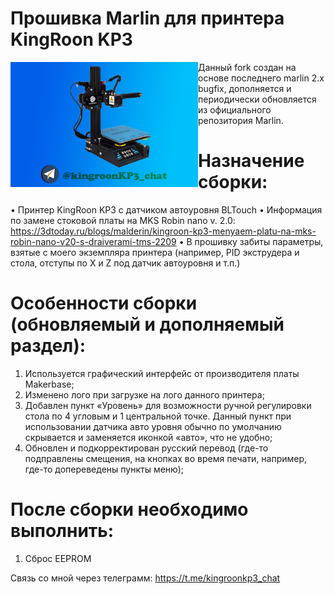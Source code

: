 # Прошивка Marlin для принтера KingRoon KP3

<img align="left" width=300 src="Download/kp3_.bmp" />

Данный fork создан на основе последнего marlin 2.x bugfix, дополняется и периодически обновляется из официального репозитория Marlin.

# Назначение сборки:
•	Принтер KingRoon KP3 с датчиком автоуровня BLTouch
•	Информация по замене стоковой платы на MKS Robin nano v. 2.0: https://3dtoday.ru/blogs/malderin/kingroon-kp3-menyaem-platu-na-mks-robin-nano-v20-s-draiverami-tms-2209
•	В прошивку забиты параметры, взятые с моего экземпляра принтера (например, PID экструдера и стола, отступы по X и Z под датчик автоуровня и т.п.)

# Особенности сборки (обновляемый и дополняемый раздел):
1.	Используется графический интерфейс от производителя платы Makerbase;
2.	Изменено лого при загрузке на лого данного принтера;
3.	Добавлен пункт «Уровень» для возможности ручной регулировки стола по 4 угловым и 1 центральной точке. Данный пункт при использовании датчика авто уровня обычно по умолчанию скрывается и заменяется иконкой «авто», что не удобно;
4.	Обновлен и подкорректирован русский перевод (где-то подправлены смещения, на кнопках во время печати, например, где-то допереведены пункты меню);

# После сборки необходимо выполнить:
1.	Сброс EEPROM


Связь со мной через телеграмм: https://t.me/kingroonkp3_chat
